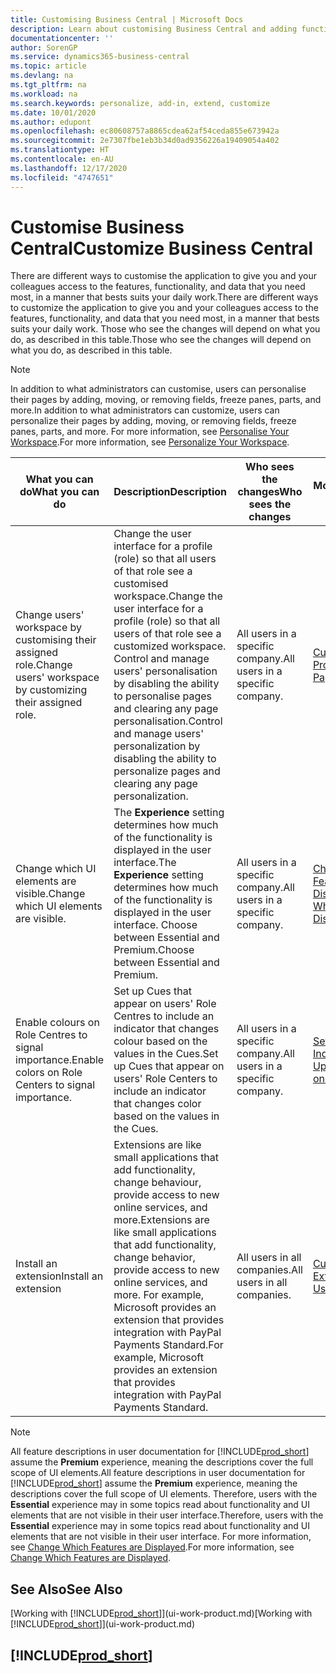 ```yaml
---
title: Customising Business Central | Microsoft Docs
description: Learn about customising Business Central and adding functionality.
documentationcenter: ''
author: SorenGP
ms.service: dynamics365-business-central
ms.topic: article
ms.devlang: na
ms.tgt_pltfrm: na
ms.workload: na
ms.search.keywords: personalize, add-in, extend, customize
ms.date: 10/01/2020
ms.author: edupont
ms.openlocfilehash: ec80608757a8865cdea62af54ceda855e673942a
ms.sourcegitcommit: 2e7307fbe1eb3b34d0ad9356226a19409054a402
ms.translationtype: HT
ms.contentlocale: en-AU
ms.lasthandoff: 12/17/2020
ms.locfileid: "4747651"
---
```

# <a name="customize-business-central"></a><span data-ttu-id="0b752-103">Customise Business Central</span><span class="sxs-lookup"><span data-stu-id="0b752-103">Customize Business Central</span></span>
<span data-ttu-id="0b752-104">There are different ways to customise the application to give you and your colleagues access to the features, functionality, and data that you need most, in a manner that bests suits your daily work.</span><span class="sxs-lookup"><span data-stu-id="0b752-104">There are different ways to customize the application to give you and your colleagues access to the features, functionality, and data that you need most, in a manner that bests suits your daily work.</span></span> <span data-ttu-id="0b752-105">Those who see the changes will depend on what you do, as described in this table.</span><span class="sxs-lookup"><span data-stu-id="0b752-105">Those who see the changes will depend on what you do, as described in this table.</span></span>

> [!NOTE]
> <span data-ttu-id="0b752-106">In addition to what administrators can customise, users can personalise their pages by adding, moving, or removing fields, freeze panes, parts, and more.</span><span class="sxs-lookup"><span data-stu-id="0b752-106">In addition to what administrators can customize, users can personalize their pages by adding, moving, or removing fields, freeze panes, parts, and more.</span></span> <span data-ttu-id="0b752-107">For more information, see [Personalise Your Workspace](ui-personalization-user.md).</span><span class="sxs-lookup"><span data-stu-id="0b752-107">For more information, see [Personalize Your Workspace](ui-personalization-user.md).</span></span>

| <span data-ttu-id="0b752-108">What you can do</span><span class="sxs-lookup"><span data-stu-id="0b752-108">What you can do</span></span>    |  <span data-ttu-id="0b752-109">Description</span><span class="sxs-lookup"><span data-stu-id="0b752-109">Description</span></span>  |  <span data-ttu-id="0b752-110">Who sees the changes</span><span class="sxs-lookup"><span data-stu-id="0b752-110">Who sees the changes</span></span>  |  <span data-ttu-id="0b752-111">More information</span><span class="sxs-lookup"><span data-stu-id="0b752-111">More information</span></span>  |
|-----|---------------|---------|-------|
|<span data-ttu-id="0b752-112">Change users' workspace by customising their assigned role.</span><span class="sxs-lookup"><span data-stu-id="0b752-112">Change users' workspace by customizing their assigned role.</span></span>|<span data-ttu-id="0b752-113">Change the user interface for a profile (role) so that all users of that role see a customised workspace.</span><span class="sxs-lookup"><span data-stu-id="0b752-113">Change the user interface for a profile (role) so that all users of that role see a customized workspace.</span></span> <span data-ttu-id="0b752-114">Control and manage users' personalisation by disabling the ability to personalise pages and clearing any page personalisation.</span><span class="sxs-lookup"><span data-stu-id="0b752-114">Control and manage users' personalization by disabling the ability to personalize pages and clearing any page personalization.</span></span>|<span data-ttu-id="0b752-115">All users in a specific company.</span><span class="sxs-lookup"><span data-stu-id="0b752-115">All users in a specific company.</span></span>|[<span data-ttu-id="0b752-116">Customise Pages for Profiles</span><span class="sxs-lookup"><span data-stu-id="0b752-116">Customize Pages for Profiles</span></span>](ui-personalization-manage.md)|
|<span data-ttu-id="0b752-117">Change which UI elements are visible.</span><span class="sxs-lookup"><span data-stu-id="0b752-117">Change which UI elements are visible.</span></span>|<span data-ttu-id="0b752-118">The **Experience** setting determines how much of the functionality is displayed in the user interface.</span><span class="sxs-lookup"><span data-stu-id="0b752-118">The **Experience** setting determines how much of the functionality is displayed in the user interface.</span></span> <span data-ttu-id="0b752-119">Choose between Essential and Premium.</span><span class="sxs-lookup"><span data-stu-id="0b752-119">Choose between Essential and Premium.</span></span>|<span data-ttu-id="0b752-120">All users in a specific company.</span><span class="sxs-lookup"><span data-stu-id="0b752-120">All users in a specific company.</span></span>|[<span data-ttu-id="0b752-121">Change Which Features are Displayed</span><span class="sxs-lookup"><span data-stu-id="0b752-121">Change Which Features are Displayed</span></span>](ui-experiences.md)|
|<span data-ttu-id="0b752-122">Enable colours on Role Centres to signal importance.</span><span class="sxs-lookup"><span data-stu-id="0b752-122">Enable colors on Role Centers to signal importance.</span></span>|<span data-ttu-id="0b752-123">Set up Cues that appear on users' Role Centres to include an indicator that changes colour based on the values in the Cues.</span><span class="sxs-lookup"><span data-stu-id="0b752-123">Set up Cues that appear on users' Role Centers to include an indicator that changes color based on the values in the Cues.</span></span>|<span data-ttu-id="0b752-124">All users in a specific company.</span><span class="sxs-lookup"><span data-stu-id="0b752-124">All users in a specific company.</span></span>|[<span data-ttu-id="0b752-125">Set Up a Coloured Indicator on Cues</span><span class="sxs-lookup"><span data-stu-id="0b752-125">Set Up a Colored Indicator on Cues</span></span>](admin-how-set-up-colored-indicator-on-cues.md)|
|<span data-ttu-id="0b752-126">Install an extension</span><span class="sxs-lookup"><span data-stu-id="0b752-126">Install an extension</span></span>|<span data-ttu-id="0b752-127">Extensions are like small applications that add functionality, change behaviour, provide access to new online services, and more.</span><span class="sxs-lookup"><span data-stu-id="0b752-127">Extensions are like small applications that add functionality, change behavior, provide access to new online services, and more.</span></span> <span data-ttu-id="0b752-128">For example, Microsoft provides an extension that provides integration with PayPal Payments Standard.</span><span class="sxs-lookup"><span data-stu-id="0b752-128">For example, Microsoft provides an extension that provides integration with PayPal Payments Standard.</span></span>|<span data-ttu-id="0b752-129">All users in all companies.</span><span class="sxs-lookup"><span data-stu-id="0b752-129">All users in all companies.</span></span>|[<span data-ttu-id="0b752-130">Customising Using Extensions</span><span class="sxs-lookup"><span data-stu-id="0b752-130">Customizing Using Extensions</span></span>](ui-extensions.md)|
> [!NOTE]
> <span data-ttu-id="0b752-131">All feature descriptions in user documentation for [!INCLUDE[prod_short](includes/prod_short.md)] assume the **Premium** experience, meaning the descriptions cover the full scope of UI elements.</span><span class="sxs-lookup"><span data-stu-id="0b752-131">All feature descriptions in user documentation for [!INCLUDE[prod_short](includes/prod_short.md)] assume the **Premium** experience, meaning the descriptions cover the full scope of UI elements.</span></span> <span data-ttu-id="0b752-132">Therefore, users with the **Essential** experience may in some topics read about functionality and UI elements that are not visible in their user interface.</span><span class="sxs-lookup"><span data-stu-id="0b752-132">Therefore, users with the **Essential** experience may in some topics read about functionality and UI elements that are not visible in their user interface.</span></span> <span data-ttu-id="0b752-133">For more information, see [Change Which Features are Displayed](ui-experiences.md).</span><span class="sxs-lookup"><span data-stu-id="0b752-133">For more information, see [Change Which Features are Displayed](ui-experiences.md).</span></span>

## <a name="see-also"></a><span data-ttu-id="0b752-134">See Also</span><span class="sxs-lookup"><span data-stu-id="0b752-134">See Also</span></span>
<span data-ttu-id="0b752-135">[Working with [!INCLUDE[prod_short](includes/prod_short.md)]](ui-work-product.md)</span><span class="sxs-lookup"><span data-stu-id="0b752-135">[Working with [!INCLUDE[prod_short](includes/prod_short.md)]](ui-work-product.md)</span></span>  

## [!INCLUDE[prod_short](includes/free_trial_md.md)]  
